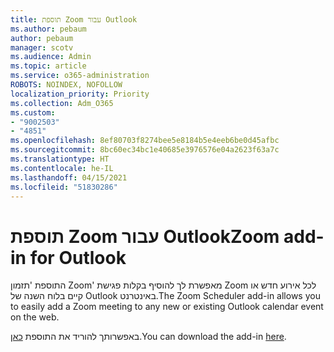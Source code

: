 ```yaml
---
title: תוספת Zoom עבור Outlook
ms.author: pebaum
author: pebaum
manager: scotv
ms.audience: Admin
ms.topic: article
ms.service: o365-administration
ROBOTS: NOINDEX, NOFOLLOW
localization_priority: Priority
ms.collection: Adm_O365
ms.custom:
- "9002503"
- "4851"
ms.openlocfilehash: 8ef80703f8274bee5e8184b5e4eeb6be0d45afbc
ms.sourcegitcommit: 8bc60ec34bc1e40685e3976576e04a2623f63a7c
ms.translationtype: HT
ms.contentlocale: he-IL
ms.lasthandoff: 04/15/2021
ms.locfileid: "51830286"
---
```

# <a name="zoom-add-in-for-outlook"></a><span data-ttu-id="92f33-102">תוספת Zoom עבור Outlook</span><span class="sxs-lookup"><span data-stu-id="92f33-102">Zoom add-in for Outlook</span></span>

<span data-ttu-id="92f33-103">התוספת 'תזמון Zoom' מאפשרת לך להוסיף בקלות פגישת Zoom לכל אירוע חדש או קיים בלוח השנה של Outlook באינטרנט.</span><span class="sxs-lookup"><span data-stu-id="92f33-103">The Zoom Scheduler add-in allows you to easily add a Zoom meeting to any new or existing Outlook calendar event on the web.</span></span>

<span data-ttu-id="92f33-104">באפשרותך להוריד את התוספת [כאן](https://go.microsoft.com/fwlink/?linkid=2126413).</span><span class="sxs-lookup"><span data-stu-id="92f33-104">You can download the add-in [here](https://go.microsoft.com/fwlink/?linkid=2126413).</span></span>
 